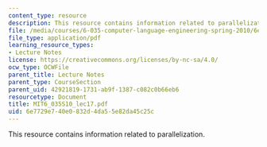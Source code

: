 ```yaml
---
content_type: resource
description: This resource contains information related to parallelization.
file: /media/courses/6-035-computer-language-engineering-spring-2010/6e7729e740e0832d4da55e82da45c25c_MIT6_035S10_lec17.pdf
file_type: application/pdf
learning_resource_types:
- Lecture Notes
license: https://creativecommons.org/licenses/by-nc-sa/4.0/
ocw_type: OCWFile
parent_title: Lecture Notes
parent_type: CourseSection
parent_uid: 42921819-1731-ab9f-1387-c082c0b66eb6
resourcetype: Document
title: MIT6_035S10_lec17.pdf
uid: 6e7729e7-40e0-832d-4da5-5e82da45c25c
---
```

This resource contains information related to parallelization.